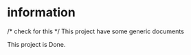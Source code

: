 # information
/* check for this */
This project have some generic documents 



This project is Done.
